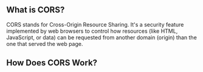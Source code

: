 ## What is CORS?
CORS stands for Cross-Origin Resource Sharing. It's a security feature
implemented by web browsers to control how resources (like HTML,
JavaScript, or data) can be requested from another domain (origin)
than the one that served the web page.


## How Does CORS Work?